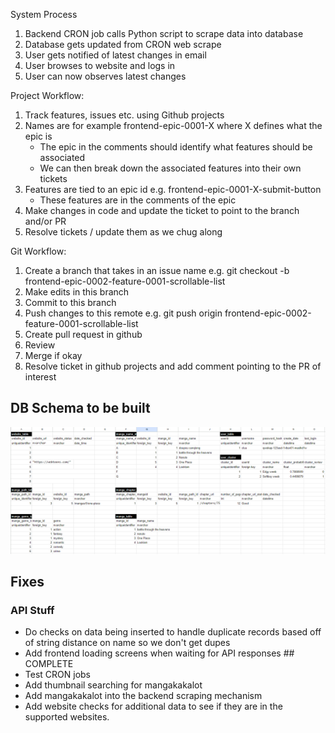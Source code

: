 System Process

1. Backend CRON job calls Python script to scrape data into database
2. Database gets updated from CRON web scrape
3. User gets notified of latest changes in email
4. User browses to website and logs in
5. User can now observes latest changes

Project Workflow:

1. Track features, issues etc. using Github projects
2. Names are for example frontend-epic-0001-X where X defines what the epic is
   - The epic in the comments should identify what features should be associated
   - We can then break down the associated features into their own tickets
3. Features are tied to an epic id e.g. frontend-epic-0001-X-submit-button
   - These features are in the comments of the epic
4. Make changes in code and update the ticket to point to the branch and/or PR
5. Resolve tickets / update them as we chug along

Git Workflow:

1. Create a branch that takes in an issue name e.g. git checkout -b frontend-epic-0002-feature-0001-scrollable-list
2. Make edits in this branch
3. Commit to this branch
4. Push changes to this remote e.g. git push origin frontend-epic-0002-feature-0001-scrollable-list
5. Create pull request in github
6. Review
7. Merge if okay
8. Resolve ticket in github projects and add comment pointing to the PR of interest

## DB Schema to be built

<div align="center">
    <img src="/assets/images/20231222_db_schema_v1.PNG?raw=true"</img> 
</div>

## Fixes

### API Stuff

- Do checks on data being inserted to handle duplicate records based off of string distance on name so we don't get dupes
- Add frontend loading screens when waiting for API responses ## COMPLETE
- Test CRON jobs
- Add thumbnail searching for mangakakalot
- Add mangakakalot into the backend scraping mechanism
- Add website checks for additional data to see if they are in the supported websites.
